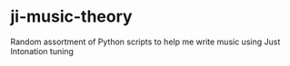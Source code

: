 # ji-music-theory
Random assortment of Python scripts to help me write music using Just Intonation tuning
